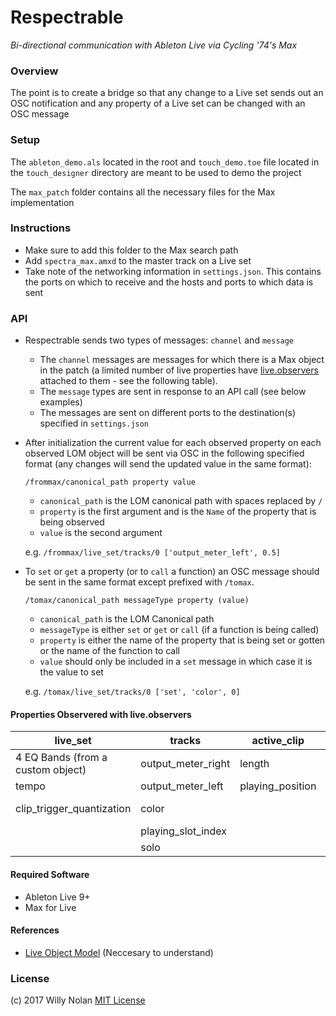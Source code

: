 # Respectrable
*Bi-directional communication with Ableton Live via Cycling '74's Max*

### Overview
The point is to create a bridge so that any change to a Live set sends out an OSC notification and any property of a Live set can be changed with an OSC message


### Setup
The  `ableton_demo.als` located in the root and `touch_demo.toe` file located in the `touch_designer` directory are meant to be used to demo the project

The `max_patch` folder contains all the necessary files for the Max implementation

### Instructions
- Make sure to add this folder to the Max search path
- Add `spectra_max.amxd` to the master track on a Live set
- Take note of the networking information in `settings.json`. This contains the ports on which to receive and the hosts and ports to which data is sent
 
### API
- Respectrable sends two types of messages: `channel` and `message`
	- The `channel` messages are messages for which there is a Max object in the patch (a limited number of live properties have [live.observers](https://docs.cycling74.com/max6/dynamic/c74_docs.html#live.observer) attached to them - see the following table). 
	- The `message` types are sent in response to an API call (see below examples)
	- The messages are sent on different ports to the destination(s) specified in `settings.json`
- After initialization the current value for each observed property on each observed LOM object will be sent via OSC in the following specified format (any changes will send the updated value in the same format):
	
    `/frommax/canonical_path property value`
    
	- `canonical_path` is the LOM canonical path with spaces replaced by `/`
	- `property` is the first argument and is the `Name` of the property that is being observed
	- `value` is the second argument
	
    e.g. `/frommax/live_set/tracks/0 ['output_meter_left', 0.5]`

- To `set` or `get` a property (or to `call` a function) an OSC message should be sent in the same format except prefixed with `/tomax`.

   `/tomax/canonical_path messageType property (value)`

	- `canonical_path` is the LOM Canonical path
	- `messageType` is either `set` or `get` or `call` (if a function is being called)
	- `property` is either the name of the property that is being set or gotten or the name of the function to call
	- `value` should only be included in a `set` message in which case it is the value to set

	e.g. `/tomax/live_set/tracks/0 ['set', 'color', 0] `

#### Properties Observered with live.observers	

| live_set                          | tracks             | active_clip      | devices    | mixer_device            | clip  |
|-----------------------------------|--------------------|------------------|------------|-------------------------|-------|
| 4 EQ Bands (from a custom object) | output_meter_right | length           | parameters | panning                 | color |
| tempo                             | output_meter_left  | playing_position |            | volume                  |       |
| clip_trigger_quantization         | color              |                  |            | track_activator (value) |       |
|                                   | playing_slot_index |                  |            |                         |       |
|                                   | solo               |                  |            |                         |       |

#### Required Software
- Ableton Live 9+
- Max for Live

#### References
- [Live Object Model](https://docs.cycling74.com/max7/vignettes/live_object_model) (Neccesary to understand)

### License
(c) 2017 Willy Nolan [MIT License](https://en.wikipedia.org/wiki/MIT_License)

